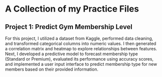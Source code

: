 # A Collection of my Practice Files
## Project 1: Predict Gym Membership Level
For this project, I utilized a dataset from Kaggle, performed data cleaning, and transformed categorical columns into numeric values. I then generated a correlation matrix and heatmap to explore relationships between features. Next, I developed a predictive model to forecast membership type (Standard or Premium), evaluated its performance using accuracy scores, and implemented a user input interface to predict membership type for new members based on their provided information.
